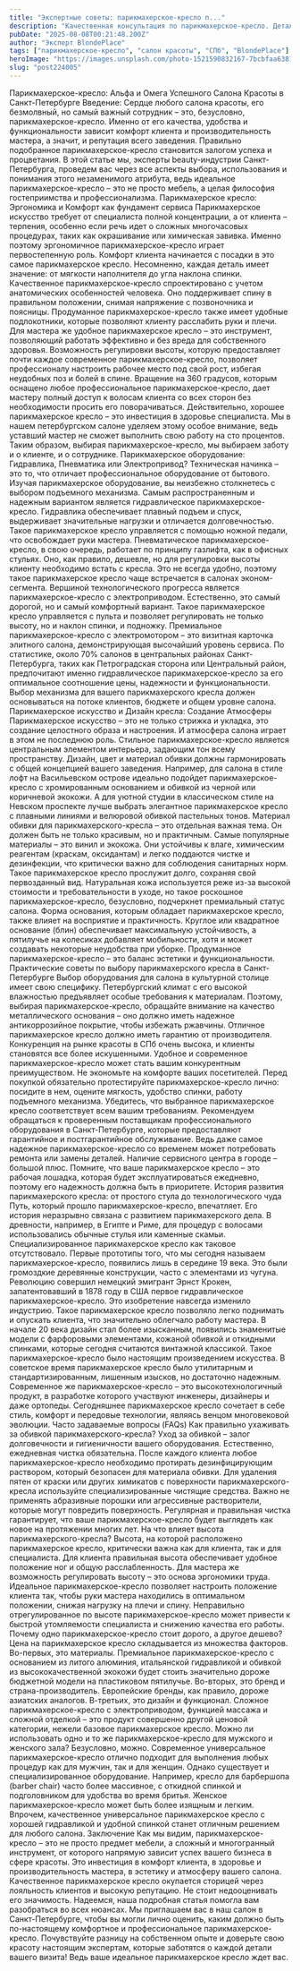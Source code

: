 ```yaml
---
title: "Экспертные советы: парикмахерское-кресло п..."
description: "Качественная консультация по парикмахерское-кресло. Детальное сравнение технических характеристик. Сделайте правильный выбор с помощью наших экспертов"
pubDate: "2025-08-08T00:21:48.200Z"
author: "Эксперт BlondePlace"
tags: ["парикмахерское-кресло", "салон красоты", "СПб", "BlondePlace"]
heroImage: "https://images.unsplash.com/photo-1521590832167-7bcbfaa6381f?q=80&w=800&auto=format&fit=crop"
slug: "post224005"
---
```


Парикмахерское-кресло: Альфа и Омега Успешного Салона Красоты в Санкт-Петербурге Введение: Сердце любого салона красоты, его безмолвный, но самый важный сотрудник – это, безусловно, парикмахерское-кресло. Именно от его качества, удобства и функциональности зависит комфорт клиента и производительность мастера, а значит, и репутация всего заведения. Правильно подобранное парикмахерское-кресло становится залогом успеха и процветания. В этой статье мы, эксперты beauty-индустрии Санкт-Петербурга, проведем вас через все аспекты выбора, использования и понимания этого незаменимого атрибута, ведь идеальное парикмахерское-кресло – это не просто мебель, а целая философия гостеприимства и профессионализма. Парикмахерское кресло: Эргономика и Комфорт как фундамент сервиса Парикмахерское искусство требует от специалиста полной концентрации, а от клиента – терпения, особенно если речь идет о сложных многочасовых процедурах, таких как окрашивание или химическая завивка. Именно поэтому эргономичное парикмахерское-кресло играет первостепенную роль. Комфорт клиента начинается с посадки в это самое парикмахерское кресло. Несомненно, каждая деталь имеет значение: от мягкости наполнителя до угла наклона спинки. Качественное парикмахерское-кресло спроектировано с учетом анатомических особенностей человека. Оно поддерживает спину в правильном положении, снимая напряжение с позвоночника и поясницы. Продуманное парикмахерское-кресло также имеет удобные подлокотники, которые позволяют клиенту расслабить руки и плечи. Для мастера же удобное парикмахерское кресло – это инструмент, позволяющий работать эффективно и без вреда для собственного здоровья. Возможность регулировки высоты, которую предоставляет почти каждое современное парикмахерское-кресло, позволяет профессионалу настроить рабочее место под свой рост, избегая неудобных поз и болей в спине. Вращение на 360 градусов, которым оснащено любое профессиональное парикмахерское-кресло, дает мастеру полный доступ к волосам клиента со всех сторон без необходимости просить его поворачиваться. Действительно, хорошее парикмахерское кресло – это инвестиция в здоровье специалиста. Мы в нашем петербургском салоне уделяем этому особое внимание, ведь уставший мастер не сможет выполнить свою работу на сто процентов. Таким образом, выбирая парикмахерское-кресло, мы выбираем заботу и о клиенте, и о сотруднике. Парикмахерское оборудование: Гидравлика, Пневматика или Электропривод? Техническая начинка – это то, что отличает профессиональное оборудование от бытового. Изучая парикмахерское оборудование, вы неизбежно столкнетесь с выбором подъемного механизма. Самым распространенным и надежным вариантом является гидравлическое парикмахерское-кресло. Гидравлика обеспечивает плавный подъем и спуск, выдерживает значительные нагрузки и отличается долговечностью. Такое парикмахерское кресло управляется с помощью ножной педали, что освобождает руки мастера. Пневматическое парикмахерское-кресло, в свою очередь, работает по принципу газлифта, как в офисных стульях. Оно, как правило, дешевле, но для регулировки высоты клиенту необходимо встать с кресла. Это не всегда удобно, поэтому такое парикмахерское кресло чаще встречается в салонах эконом-сегмента. Вершиной технологического прогресса является парикмахерское-кресло с электроприводом. Естественно, это самый дорогой, но и самый комфортный вариант. Такое парикмахерское кресло управляется с пульта и позволяет регулировать не только высоту, но и наклон спинки, и подножку. Премиальное парикмахерское-кресло с электромотором – это визитная карточка элитного салона, демонстрирующая высочайший уровень сервиса. По статистике, около 70% салонов в центральных районах Санкт-Петербурга, таких как Петроградская сторона или Центральный район, предпочитают именно гидравлическое парикмахерское-кресло за его оптимальное соотношение цены, надежности и функциональности. Выбор механизма для вашего парикмахерского кресла должен основываться на потоке клиентов, бюджете и общем уровне салона. Парикмахерское искусство и Дизайн кресла: Создание Атмосферы Парикмахерское искусство – это не только стрижка и укладка, это создание целостного образа и настроения. И атмосфера салона играет в этом не последнюю роль. Стильное парикмахерское-кресло является центральным элементом интерьера, задающим тон всему пространству. Дизайн, цвет и материал обивки должны гармонировать с общей концепцией вашего заведения. Например, для салона в стиле лофт на Васильевском острове идеально подойдет парикмахерское-кресло с хромированным основанием и обивкой из черной или коричневой экокожи. А для уютной студии в классическом стиле на Невском проспекте лучше выбрать элегантное парикмахерское кресло с плавными линиями и велюровой обивкой пастельных тонов. Материал обивки для парикмахерского-кресла – это отдельная важная тема. Он должен быть не только красивым, но и практичным. Самые популярные материалы – это винил и экокожа. Они устойчивы к влаге, химическим реагентам (краскам, оксидантам) и легко поддаются чистке и дезинфекции, что критически важно для соблюдения санитарных норм. Такое парикмахерское кресло прослужит долго, сохраняя свой первозданный вид. Натуральная кожа используется реже из-за высокой стоимости и требовательности в уходе, но такое роскошное парикмахерское-кресло, безусловно, подчеркнет премиальный статус салона. Форма основания, которым обладает парикмахерское кресло, также влияет на восприятие и практичность. Круглое или квадратное основание (блин) обеспечивает максимальную устойчивость, а пятилучье на колесиках добавляет мобильности, хотя и может создавать некоторые неудобства при уборке. Продуманное парикмахерское-кресло – это баланс эстетики и функциональности. Практические советы по выбору парикмахерского кресла в Санкт-Петербурге Выбор оборудования для салона в культурной столице имеет свою специфику. Петербургский климат с его высокой влажностью предъявляет особые требования к материалам. Поэтому, выбирая парикмахерское-кресло, обращайте внимание на качество металлического основания – оно должно иметь надежное антикоррозийное покрытие, чтобы избежать ржавчины. Отличное парикмахерское кресло должно иметь гарантию от производителя. Конкуренция на рынке красоты в СПб очень высока, и клиенты становятся все более искушенными. Удобное и современное парикмахерское-кресло может стать вашим конкурентным преимуществом. Не экономьте на комфорте ваших посетителей. Перед покупкой обязательно протестируйте парикмахерское-кресло лично: посидите в нем, оцените мягкость, удобство спинки, работу подъемного механизма. Убедитесь, что выбранное парикмахерское кресло соответствует всем вашим требованиям. Рекомендуем обращаться к проверенным поставщикам профессионального оборудования в Санкт-Петербурге, которые предоставляют гарантийное и постгарантийное обслуживание. Ведь даже самое надежное парикмахерское-кресло со временем может потребовать ремонта или замены деталей. Наличие сервисного центра в городе – большой плюс. Помните, что ваше парикмахерское кресло – это рабочая лошадка, которая будет эксплуатироваться ежедневно, поэтому его надежность должна быть в приоритете. История развития парикмахерского кресла: от простого стула до технологического чуда Путь, который прошло парикмахерское-кресло, впечатляет. Его история неразрывно связана с развитием парикмахерского дела. В древности, например, в Египте и Риме, для процедур с волосами использовались обычные стулья или каменные скамьи. Специализированное парикмахерское кресло как таковое отсутствовало. Первые прототипы того, что мы сегодня называем парикмахерское-кресло, появились лишь в середине 19 века. Это были громоздкие деревянные конструкции, часто с элементами из чугуна. Революцию совершил немецкий эмигрант Эрнст Крокен, запатентовавший в 1878 году в США первое гидравлическое парикмахерское-кресло. Это изобретение навсегда изменило индустрию. Такое парикмахерское кресло позволяло легко поднимать и опускать клиента, что значительно облегчало работу мастера. В начале 20 века дизайн стал более изысканным, появились знаменитые модели с фарфоровыми элементами, кожаной обивкой и откидными спинками, которые сегодня считаются винтажной классикой. Такое парикмахерское-кресло было настоящим произведением искусства. В советское время парикмахерское кресло было утилитарным и стандартизированным, лишенным изысков, но достаточно надежным. Современное же парикмахерское-кресло – это высокотехнологичный продукт, в разработке которого участвуют инженеры, дизайнеры и даже ортопеды. Сегодняшнее парикмахерское кресло сочетает в себе стиль, комфорт и передовые технологии, являясь венцом многовековой эволюции. Часто задаваемые вопросы (FAQs) Как правильно ухаживать за обивкой парикмахерского-кресла? Уход за обивкой – залог долговечности и гигиеничности вашего оборудования. Естественно, ежедневная чистка обязательна. После каждого клиента любое парикмахерское-кресло необходимо протирать дезинфицирующим раствором, который безопасен для материала обивки. Для удаления пятен от краски или других химикатов с поверхности парикмахерского-кресла используйте специализированные чистящие средства. Важно не применять абразивные порошки или агрессивные растворители, которые могут повредить поверхность. Регулярная и правильная чистка гарантирует, что ваше парикмахерское-кресло будет выглядеть как новое на протяжении многих лет. На что влияет высота парикмахерского-кресла? Высота, на которой расположено парикмахерское кресло, критически важна как для клиента, так и для специалиста. Для клиента правильная высота обеспечивает удобное положение ног и общую расслабленность. Для мастера же возможность регулировать высоту – это основа эргономики труда. Идеальное парикмахерское-кресло позволяет настроить положение клиента так, чтобы руки мастера находились в оптимальном положении, снижая нагрузку на плечи и спину. Неправильно отрегулированное по высоте парикмахерское-кресло может привести к быстрой утомляемости специалиста и снижению качества его работы. Почему одно парикмахерское-кресло стоит дорого, а другое дешево? Цена на парикмахерское кресло складывается из множества факторов. Во-первых, это материалы. Премиальное парикмахерское-кресло с основанием из литого алюминия, итальянской гидравликой и обивкой из высококачественной экокожи будет стоить значительно дороже бюджетной модели на пластиковом пятилучье. Во-вторых, это бренд и страна-производитель. Европейские бренды, как правило, дороже азиатских аналогов. В-третьих, это дизайн и функционал. Сложное парикмахерское-кресло с электроприводом, функцией массажа и сложной отделкой – это продукт совершенно другой ценовой категории, нежели базовое парикмахерское кресло. Можно ли использовать одно и то же парикмахерское-кресло для мужского и женского зала? Безусловно, можно. Современное универсальное парикмахерское-кресло отлично подходит для выполнения любых процедур как для мужчин, так и для женщин. Однако существует и специализированное оборудование. Например, кресло для барбершопа (barber chair) часто более массивное, с откидной спинкой и подголовником для удобства во время бритья. Женское парикмахерское-кресло может быть более изящным и легким. Впрочем, качественное универсальное парикмахерское кресло с хорошей гидравликой и удобной спинкой станет отличным решением для любого салона. Заключение Как мы видим, парикмахерское-кресло – это не просто предмет мебели, а сложный и многогранный инструмент, от которого напрямую зависит успех вашего бизнеса в сфере красоты. Это инвестиция в комфорт клиента, в здоровье и производительность мастера, в эстетику и атмосферу вашего салона. Качественное парикмахерское кресло окупается сторицей через лояльность клиентов и высокую репутацию. Не стоит недооценивать его значимость. Надеемся, наша подробная статья помогла вам разобраться во всех нюансах. Мы приглашаем вас в наш салон в Санкт-Петербурге, чтобы вы могли лично оценить, каким должно быть по-настоящему комфортное и профессиональное парикмахерское-кресло. Почувствуйте разницу на собственном опыте и доверьте свою красоту настоящим экспертам, которые заботятся о каждой детали вашего визита! Ведь ваше идеальное парикмахерское кресло ждет вас.